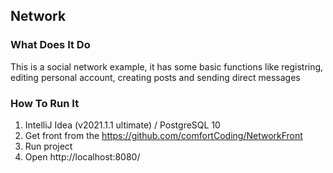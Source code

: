 ## Network
### What Does It Do
This is a social network example, it has some basic functions like registring, editing personal account, creating posts and sending direct messages
### How To Run It
1. IntelliJ Idea (v2021.1.1 ultimate) / PostgreSQL 10
2. Get front from the https://github.com/comfortCoding/NetworkFront
3. Run project
4. Open http://localhost:8080/
